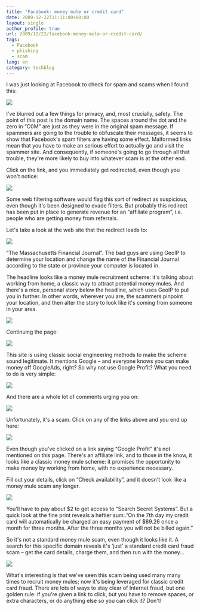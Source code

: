 ```yaml
---
title: "Facebook: money mule or credit card"
date: 2009-12-22T11:11:00+00:00
layout: single
author_profile: true
url: 2009/12/22/facebook-money-mule-or-credit-card/
tags:
  - Facebook
  - phishing
  - scam
lang: en
category: techblog
---
```

I was just looking at Facebook to check for spam and scams when I found this:

<div>
</div>

<div>
  <a href="http://1.bp.blogspot.com/_vaUVXcmC3OI/SzCfacDZB7I/AAAAAAAAAdw/klhARbe5Op8/s1600-h/208187965.jpg" imageanchor="1"><img border="0" src="http://1.bp.blogspot.com/_vaUVXcmC3OI/SzCfacDZB7I/AAAAAAAAAdw/klhARbe5Op8/s640/208187965.jpg" /></a>
</div>

<div>
</div>

I've blurred out a few things for privacy, and, most crucially, safety. The point of this post is the domain name. The spaces around the dot and the zero in &#8220;C0M&#8221; are just as they were in the original spam message. If spammers are going to the trouble to obfuscate their messages, it seems to show that Facebook's spam filters are having some effect. Malformed links mean that you have to make an serious effort to actually go and visit the spammer site. And consequently, if someone's going to go through all that trouble, they're more likely to buy into whatever scam is at the other end.

<a name="more"></a>

Click on the link, and you immediately get redirected, even though you won't notice:

<div>
</div>

<div>
  <a href="http://2.bp.blogspot.com/_vaUVXcmC3OI/SzCfkYoW7RI/AAAAAAAAAeY/e-kXBsRvJq8/s1600-h/208187974.jpg" imageanchor="1"><img border="0" src="http://2.bp.blogspot.com/_vaUVXcmC3OI/SzCfkYoW7RI/AAAAAAAAAeY/e-kXBsRvJq8/s640/208187974.jpg" /></a>
</div>

<div>
</div>

Some web filtering software would flag this sort of redirect as suspicious, even though it's been designed to evade filters. But probably this redirect has been put in place to generate revenue for an &#8220;affiliate program&#8221;, i.e. people who are getting money from referrals.

Let's take a look at the web site that the redirect leads to:

<div>
</div>

<div>
  <a href="http://1.bp.blogspot.com/_vaUVXcmC3OI/SzCflqQoQsI/AAAAAAAAAeg/C3n5uBKh9D8/s1600-h/208187975.jpg" imageanchor="1"><img border="0" src="http://1.bp.blogspot.com/_vaUVXcmC3OI/SzCflqQoQsI/AAAAAAAAAeg/C3n5uBKh9D8/s640/208187975.jpg" /></a>
</div>

<div>
</div>

&#8220;The Massachusetts Financial Journal&#8221;. The bad guys are using GeoIP to determine your location and change the name of the Financial Journal according to the state or province your computer is located in.

The headline looks like a money mule recruitment scheme: it's talking about working from home, a classic way to attract potential money mules. And there's a nice, personal story below the headline, which uses GeoIP to pull you in further. In other words, wherever you are, the scammers pinpoint your location, and then alter the story to look like it's coming from someone in your area.

<div>
</div>

<div>
  <a href="http://2.bp.blogspot.com/_vaUVXcmC3OI/SzCffTSaWhI/AAAAAAAAAeA/vxBhb5MWZls/s1600-h/208187967.jpg" imageanchor="1"><img border="0" src="http://2.bp.blogspot.com/_vaUVXcmC3OI/SzCffTSaWhI/AAAAAAAAAeA/vxBhb5MWZls/s400/208187967.jpg" /></a>
</div>

<div>
</div>

Continuing the page:

<div>
</div>

<div>
  <a href="http://3.bp.blogspot.com/_vaUVXcmC3OI/SzCfdLMc65I/AAAAAAAAAd4/umC_6cUQkLk/s1600-h/208187966.jpg" imageanchor="1"><img border="0" src="http://3.bp.blogspot.com/_vaUVXcmC3OI/SzCfdLMc65I/AAAAAAAAAd4/umC_6cUQkLk/s400/208187966.jpg" /></a>
</div>

<div>
</div>

This site is using classic social engineering methods to make the scheme sound legitimate. It mentions Google – and everyone knows you can make money off GoogleAds, right? So why not use Google Profit? What you need to do is very simple:

<div>
</div>

<div>
  <a href="http://1.bp.blogspot.com/_vaUVXcmC3OI/SzCfrx8DHWI/AAAAAAAAAe4/6rr4q04B8K8/s1600-h/208187981.jpg" imageanchor="1"><img border="0" src="http://1.bp.blogspot.com/_vaUVXcmC3OI/SzCfrx8DHWI/AAAAAAAAAe4/6rr4q04B8K8/s640/208187981.jpg" /></a>
</div>

And there are a whole lot of comments urging you on:

<div>
</div>

<div>
  <a href="http://2.bp.blogspot.com/_vaUVXcmC3OI/SzCfhcuyfnI/AAAAAAAAAeI/N2gzcZRa1Rg/s1600-h/208187970.jpg" imageanchor="1"><img border="0" src="http://2.bp.blogspot.com/_vaUVXcmC3OI/SzCfhcuyfnI/AAAAAAAAAeI/N2gzcZRa1Rg/s640/208187970.jpg" /></a>
</div>

<div>
</div>

Unfortunately, it's a scam. Click on any of the links above and you end up here:

<div>
</div>

<div>
  <a href="http://2.bp.blogspot.com/_vaUVXcmC3OI/SzCfqTNu9mI/AAAAAAAAAew/vX8kdTUI_r0/s1600-h/208187978.jpg" imageanchor="1"><img border="0" src="http://2.bp.blogspot.com/_vaUVXcmC3OI/SzCfqTNu9mI/AAAAAAAAAew/vX8kdTUI_r0/s640/208187978.jpg" /></a>
</div>

<div>
</div>

Even though you've clicked on a link saying &#8220;Google Profit&#8221; it's not mentioned on this page. There's an affiliate link, and to those in the know, it looks like a classic money mule scheme: it promises the opportunity to make money by working from home, with no experience necessary.

Fill out your details, click on &#8220;Check availability&#8221;, and it doesn't look like a money mule scam any longer.

<div>
</div>

<div>
  <a href="http://2.bp.blogspot.com/_vaUVXcmC3OI/SzCfn1yYBpI/AAAAAAAAAeo/mvnjchkR_Js/s1600-h/208187976.jpg" imageanchor="1"><img border="0" src="http://2.bp.blogspot.com/_vaUVXcmC3OI/SzCfn1yYBpI/AAAAAAAAAeo/mvnjchkR_Js/s640/208187976.jpg" /></a>
</div>

<div>
</div>

You'll have to pay about $2 to get access to &#8220;Search Secret Systems&#8221;. But a quick look at the fine print reveals a heftier sum:.&#8221;On the 7th day my credit card will automatically be charged an easy payment of $89.26 once a month for three months. After the three months you will not be billed again.&#8221;

So it's not a standard money mule scam, even though it looks like it. A search for this specific domain reveals it's &#8216;just' a standard credit card fraud scam – get the card details, charge them, and then run with the money&#8230;

<div>
</div>

<div>
  <a href="http://3.bp.blogspot.com/_vaUVXcmC3OI/SzCfjW6b4FI/AAAAAAAAAeQ/YEmblZOvEn4/s1600-h/208187972.jpg" imageanchor="1"><img border="0" src="http://3.bp.blogspot.com/_vaUVXcmC3OI/SzCfjW6b4FI/AAAAAAAAAeQ/YEmblZOvEn4/s640/208187972.jpg" /></a>
</div>

<div>
</div>

What's interesting is that we've seen this scam being used many many times to recruit money mules; now it's being leveraged for classic credit card fraud. There are lots of ways to stay clear of Internet fraud, but one golden rule: if you're given a link to click, but you have to remove spaces, or extra characters, or do anything else so you can click it? Don't!